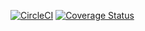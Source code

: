 [![CircleCI](https://circleci.com/gh/CDAT/thermo.svg?style=svg)](https://circleci.com/gh/CDAT/thermo)
[![Coverage Status](https://coveralls.io/repos/github/CDAT/thermo/badge.svg)](https://coveralls.io/github/CDAT/thermo)
